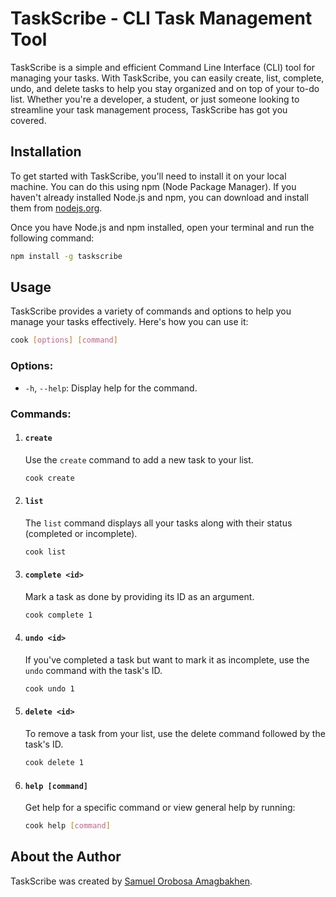 # TaskScribe - CLI Task Management Tool

TaskScribe is a simple and efficient Command Line Interface (CLI) tool for managing your tasks. With TaskScribe, you can easily create, list, complete, undo, and delete tasks to help you stay organized and on top of your to-do list. Whether you're a developer, a student, or just someone looking to streamline your task management process, TaskScribe has got you covered.

## Installation

To get started with TaskScribe, you'll need to install it on your local machine. You can do this using npm (Node Package Manager). If you haven't already installed Node.js and npm, you can download and install them from [nodejs.org](https://nodejs.org/).

Once you have Node.js and npm installed, open your terminal and run the following command:

```bash
npm install -g taskscribe
```
## Usage
TaskScribe provides a variety of commands and options to help you manage your tasks effectively. Here's how you can use it:

```bash
cook [options] [command]
```

### Options:

- `-h`, `--help`: Display help for the command.

### Commands:

1. #### `create`

   Use the `create` command to add a new task to your list.

   ```bash
   cook create
    ```
   
2. #### `list`

   The `list` command displays all your tasks along with their status (completed or incomplete).

   ```bash
   cook list
    ```

3. #### `complete <id>`

   Mark a task as done by providing its ID as an argument.

   ```bash
   cook complete 1
    ```
   
4. #### `undo <id>`

    If you've completed a task but want to mark it as incomplete, use the `undo` command with the task's ID.

   ```bash
   cook undo 1
    ```
   
5. #### `delete <id>`

     To remove a task from your list, use the delete command followed by the task's ID.

   ```bash
   cook delete 1
    ```

6. #### `help [command]`

   Get help for a specific command or view general help by running:

   ```bash
   cook help [command]
    ```

## About the Author

TaskScribe was created by [Samuel Orobosa Amagbakhen](https://samuelorobosa.vercel.app/).
